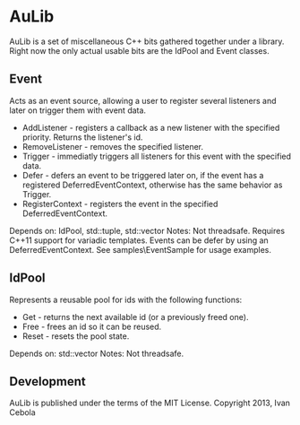 # AuLib

AuLib is a set of miscellaneous C++ bits gathered together under a library.
Right now the only actual usable bits are the IdPool and Event classes.

## Event

Acts as an event source, allowing a user to register several listeners and later on trigger them with event data.
- AddListener - registers a callback as a new listener with the specified priority. Returns the listener's id.
- RemoveListener - removes the specified listener.
- Trigger - immediatly triggers all listeners for this event with the specified data.
- Defer - defers an event to be triggered later on, if the event has a registered DeferredEventContext, otherwise has the same behavior as Trigger.
- RegisterContext - registers the event in the specified DeferredEventContext.

Depends on: IdPool, std::tuple, std::vector
Notes: Not threadsafe. Requires C++11 support for variadic templates. Events can be defer by using an DeferredEventContext. See samples\EventSample for usage examples.

## IdPool

Represents a reusable pool for ids with the following functions:
- Get - returns the next available id (or a previously freed one).
- Free - frees an id so it can be reused.
- Reset - resets the pool state.

Depends on: std::vector
Notes: Not threadsafe.

## Development

AuLib is published under the terms of the MIT License.
Copyright 2013, Ivan Cebola